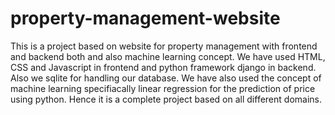 # property-management-website
This is a project based on website for property management with frontend and backend both and also machine learning concept.
We have used HTML, CSS and Javascript in frontend and python framework django in backend. Also we sqlite for handling our database.
We have also used the concept of machine learning specifiacally linear regression for the prediction of price using python.
Hence it is a complete project based on all different domains.
